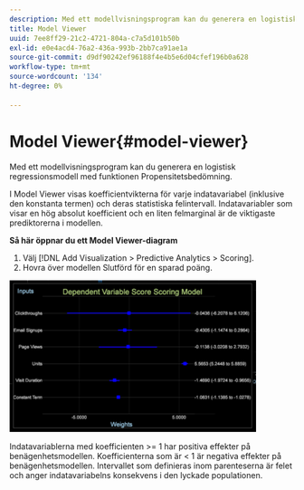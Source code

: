 ```yaml
---
description: Med ett modellvisningsprogram kan du generera en logistisk regressionsmodell med funktionen Propensitetsbedömning.
title: Model Viewer
uuid: 7ee8ff29-21c2-4721-804a-c7a5d101b50b
exl-id: e0e4acd4-76a2-436a-993b-2bb7ca91ae1a
source-git-commit: d9df90242ef96188f4e4b5e6d04cfef196b0a628
workflow-type: tm+mt
source-wordcount: '134'
ht-degree: 0%

---
```


# Model Viewer{#model-viewer}

Med ett modellvisningsprogram kan du generera en logistisk regressionsmodell med funktionen Propensitetsbedömning.

I Model Viewer visas koefficientvikterna för varje indatavariabel (inklusive den konstanta termen) och deras statistiska felintervall. Indatavariabler som visar en hög absolut koefficient och en liten felmarginal är de viktigaste prediktorerna i modellen.

**Så här öppnar du ett Model Viewer-diagram**

1. Välj [!DNL Add Visualization > Predictive Analytics > Scoring].
1. Hovra över modellen Slutförd för en sparad poäng.

![](assets/propensity_model_viewer.png)

Indatavariablerna med koefficienten >= 1 har positiva effekter på benägenhetsmodellen. Koefficienterna som är &lt; 1 är negativa effekter på benägenhetsmodellen. Intervallet som definieras inom parenteserna är felet och anger indatavariabelns konsekvens i den lyckade populationen.

